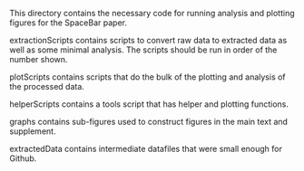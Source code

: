 This directory contains the necessary code for running analysis and plotting figures for the SpaceBar paper.

extractionScripts contains scripts to convert raw data to extracted data as well as some minimal analysis.
The scripts should be run in order of the number shown.

plotScripts contains scripts that do the bulk of the plotting and analysis of the processed data.

helperScripts contains a tools script that has helper and plotting functions.

graphs contains sub-figures used to construct figures in the main text and supplement.

extractedData contains intermediate datafiles that were small enough for Github. 
